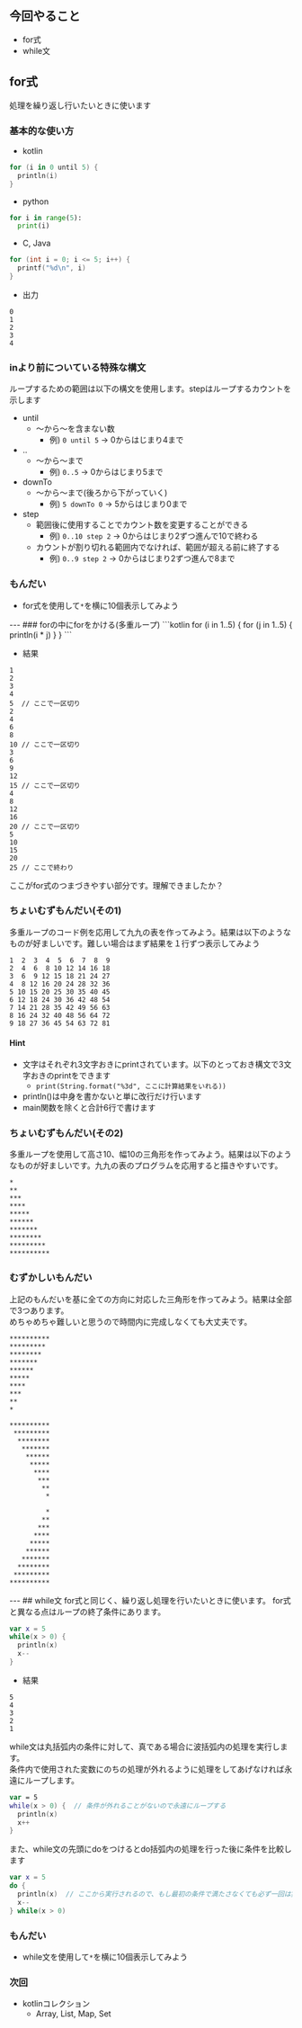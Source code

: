 ## 今回やること
- for式
- while文

## for式
処理を繰り返し行いたいときに使います

### 基本的な使い方
- kotlin
```kotlin
for (i in 0 until 5) {
  println(i)
}
```

- python
```python
for i in range(5):
  print(i)
```

- C, Java
```c
for (int i = 0; i <= 5; i++) {
  printf("%d\n", i)
}
```

- 出力
```
0
1
2
3
4
```

### inより前についている特殊な構文
ループするための範囲は以下の構文を使用します。stepはループするカウントを示します
- until
  - 〜から〜を含まない数
    - 例) `0 until 5` -> 0からはじまり4まで
- ..
  - 〜から〜まで
    - 例) `0..5` -> 0からはじまり5まで
- downTo
  - 〜から〜まで(後ろから下がっていく)
    - 例) `5 downTo 0` -> 5からはじまり0まで
- step
  - 範囲後に使用することでカウント数を変更することができる
    - 例) `0..10 step 2` -> 0からはじまり2ずつ進んで10で終わる
  - カウントが割り切れる範囲内でなければ、範囲が超える前に終了する
    - 例) `0..9 step 2` -> 0からはじまり2ずつ進んで8まで

### もんだい
- for式を使用して`*`を横に10個表示してみよう

<div style="page-break-before:always"></div>
---
### forの中にforをかける(多重ループ)
```kotlin
for (i in 1..5) {
  for (j in 1..5) {
    println(i * j)
  }
}
```

- 結果
```
1
2
3
4
5  // ここで一区切り
2
4
6
8
10 // ここで一区切り
3
6
9
12
15 // ここで一区切り
4
8
12
16
20 // ここで一区切り
5
10
15
20
25 // ここで終わり
```
ここがfor式のつまづきやすい部分です。理解できましたか？

### ちょいむずもんだい(その1)
多重ループのコード例を応用して九九の表を作ってみよう。結果は以下のようなものが好ましいです。難しい場合はまず結果を１行ずつ表示してみよう
```
1  2  3  4  5  6  7  8  9
2  4  6  8 10 12 14 16 18
3  6  9 12 15 18 21 24 27
4  8 12 16 20 24 28 32 36
5 10 15 20 25 30 35 40 45
6 12 18 24 30 36 42 48 54
7 14 21 28 35 42 49 56 63
8 16 24 32 40 48 56 64 72
9 18 27 36 45 54 63 72 81
```
#### Hint
- 文字はそれぞれ3文字おきにprintされています。以下のとっておき構文で3文字おきのprintをできます
  - `print(String.format("%3d", ここに計算結果をいれる))`
- println()は中身を書かないと単に改行だけ行います
- main関数を除くと合計6行で書けます

### ちょいむずもんだい(その2)
多重ループを使用して高さ10、幅10の三角形を作ってみよう。結果は以下のようなものが好ましいです。九九の表のプログラムを応用すると描きやすいです。
```
*
**
***
****
*****
******
*******
********
*********
**********
```

### むずかしいもんだい
上記のもんだいを基に全ての方向に対応した三角形を作ってみよう。結果は全部で3つあります。  
めちゃめちゃ難しいと思うので時間内に完成しなくても大丈夫です。
```
**********
*********
********
*******
******
*****
****
***
**
*
```

```
**********
 *********
  ********
   *******
    ******
     *****
      ****
       ***
        **
         *
```

```
         *
        **
       ***
      ****
     *****
    ******
   *******
  ********
 *********
**********
```

<div style="page-break-before:always"></div>
---
## while文
for式と同じく、繰り返し処理を行いたいときに使います。  
for式と異なる点はループの終了条件にあります。

```kotlin
var x = 5
while(x > 0) {
  println(x)
  x--
}
```

- 結果
```
5
4
3
2
1
```

while文は丸括弧内の条件に対して、真である場合に波括弧内の処理を実行します。  
条件内で使用された変数にのちの処理が外れるように処理をしてあげなければ永遠にループします。

```kotlin
var = 5
while(x > 0) {  // 条件が外れることがないので永遠にループする
  println(x)
  x++
}
```

また、while文の先頭にdoをつけるとdo括弧内の処理を行った後に条件を比較します
```kotlin
var x = 5 
do {
  println(x)  // ここから実行されるので、もし最初の条件で満たさなくても必ず一回は実行される
  x--
} while(x > 0)
```

### もんだい
- while文を使用して`*`を横に10個表示してみよう

### 次回
- kotlinコレクション
  - Array, List, Map, Set
